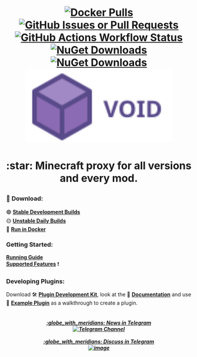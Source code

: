 <h1 align="center">
  <a href="https://hub.docker.com/r/caunt/void/tags">
    <img alt="Docker Pulls" src="https://img.shields.io/docker/pulls/caunt/void">
  </a>
  <a href="https://github.com/caunt/Void/issues">
    <img alt="GitHub Issues or Pull Requests" src="https://img.shields.io/github/issues/caunt/void">
  </a>
  <a href="https://github.com/caunt/Void/actions">
    <img alt="GitHub Actions Workflow Status" src="https://img.shields.io/github/actions/workflow/status/caunt/void/main.yaml">
  </a>
  <a href="https://www.nuget.org/packages/Void.Proxy.Api/">
    <img alt="NuGet Downloads" src="https://img.shields.io/nuget/dt/void.proxy.api?label=nuget%20void.proxy.api">
  </a>
  <a href="https://www.nuget.org/packages/Void.Minecraft/">
    <img alt="NuGet Downloads" src="https://img.shields.io/nuget/dt/void.minecraft?label=nuget%20void.minecraft">
  </a>
  <br>
  <a href="https://void.caunt.world/">
    <img alt="Greetings!" width="400" src="https://raw.githubusercontent.com/caunt/Void/refs/heads/main/docs/astro/public/logo-text-horizontal.svg">
  </a>
</h1>

<h1 align="center">
  <p>:star: Minecraft proxy for all versions and every mod.</p>
</h1>

### :floppy_disk: **Download:**
:green_circle: [**Stable Development Builds**](https://void.caunt.world/download/)  
:yellow_circle: [**Unstable Daily Builds**](https://github.com/caunt/Void/actions)  
:whale: [**Run in Docker**](https://void.caunt.world/containers/)

### **Getting Started:**
[**Running Guide**](https://void.caunt.world/getting-started/running/)  
[**Supported Features**](https://void.caunt.world/getting-started/features/) :exclamation:

### **Developing Plugins:**
Download :hammer_and_wrench: [**Plugin Development Kit**](https://github.com/caunt/Void/releases/latest/download/plugin-devkit.zip), look at the :page_facing_up: [**Documentation**](https://void.caunt.world/developing-plugins/development-kit/) and use :mag_right: [**Example Plugin**](https://github.com/caunt/Void/blob/main/src/Plugins/ExamplePlugin/ExamplePlugin.cs) as a walkthrough to create a plugin.

<h5>
  <div align="center">
    <a href="https://t.me/mcVoidProxy">
      <br>
      :globe_with_meridians: News in Telegram
      <br>
      <img width="221" height="223" alt="Telegram Channel" src="https://github.com/user-attachments/assets/837c1969-9511-4d51-98c2-2d2b3e58a481" />
    </a>
  </div>
  
  <div align="center">
    <a href="https://t.me/mcvoidproxyforum">
      <br>
      :globe_with_meridians: Discuss in Telegram
      <br>
      <img width="221" height="223" alt="image" src="https://github.com/user-attachments/assets/2fb48274-bc08-4544-80a9-aac3fb809ee1" />
    </a>
  </div>
</h1>
